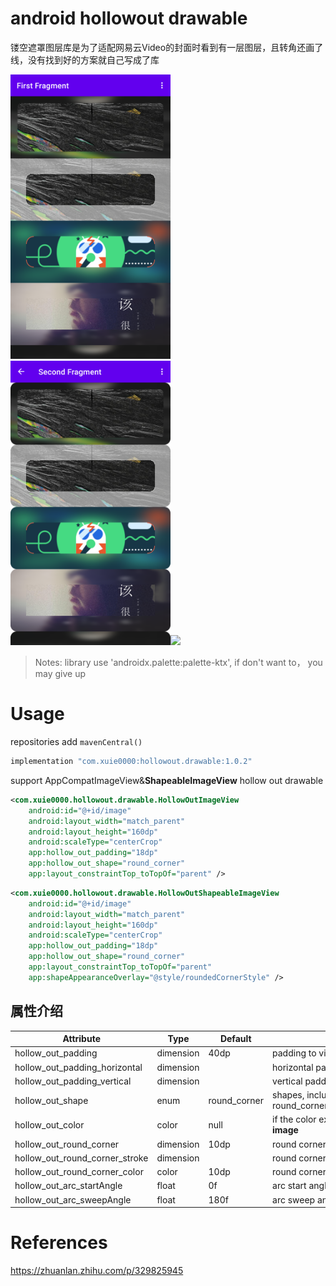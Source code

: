 # android hollowout drawable

镂空遮罩图层库是为了适配网易云Video的封面时看到有一层图层，且转角还画了线，没有找到好的方案就自己写成了库

<img src="hollowout-drawable.png" width="256"/><img src="hollowout-drawable2.png" width="256"/><img src="https://user-images.githubusercontent.com/8099426/122522727-da158c00-d048-11eb-81e6-00ce67ec0b75.gif" width="256"/>

> Notes: library use 'androidx.palette:palette-ktx', if don't want to， you may give up

# Usage

repositories add `mavenCentral()`

```groovy
implementation "com.xuie0000:hollowout.drawable:1.0.2"
```

support AppCompatImageView&**ShapeableImageView** hollow out drawable

```xml
<com.xuie0000.hollowout.drawable.HollowOutImageView
    android:id="@+id/image"
    android:layout_width="match_parent"
    android:layout_height="160dp"
    android:scaleType="centerCrop"
    app:hollow_out_padding="18dp"
    app:hollow_out_shape="round_corner"
    app:layout_constraintTop_toTopOf="parent" />
```

```xml
<com.xuie0000.hollowout.drawable.HollowOutShapeableImageView
    android:id="@+id/image"
    android:layout_width="match_parent"
    android:layout_height="160dp"
    android:scaleType="centerCrop"
    app:hollow_out_padding="18dp"
    app:hollow_out_shape="round_corner"
    app:layout_constraintTop_toTopOf="parent"
    app:shapeAppearanceOverlay="@style/roundedCornerStyle" />
```

## 属性介绍

Attribute | Type | Default | Description
---|---|---|---
hollow_out_padding | dimension | 40dp | padding to view side
hollow_out_padding_horizontal | dimension | | horizontal padding to view side
hollow_out_padding_vertical | dimension | | vertical padding to view side
hollow_out_shape | enum | round_corner | shapes, include round_corner,circle,oval,rectangle,arc
hollow_out_color | color | null | if the color exist, will **replace blur image**
hollow_out_round_corner | dimension | 10dp | round corner radius
hollow_out_round_corner_stroke | dimension | | round corner stroke width
hollow_out_round_corner_color | color | 10dp | round corner stroke color
hollow_out_arc_startAngle | float | 0f | arc start angle
hollow_out_arc_sweepAngle | float | 180f | arc sweep angle

# References

https://zhuanlan.zhihu.com/p/329825945